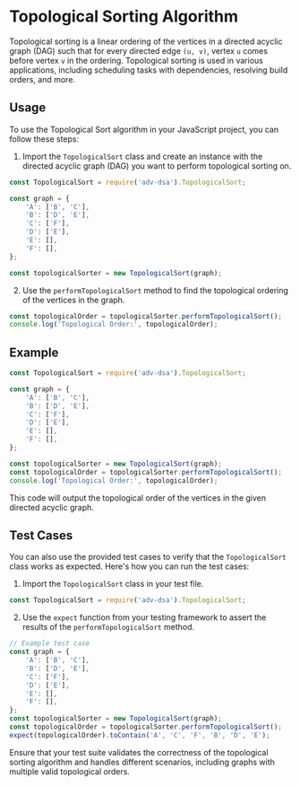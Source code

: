 # Topological Sorting Algorithm

Topological sorting is a linear ordering of the vertices in a directed acyclic graph (DAG) such that for every directed edge `(u, v)`, vertex `u` comes before vertex `v` in the ordering. Topological sorting is used in various applications, including scheduling tasks with dependencies, resolving build orders, and more.

## Usage

To use the Topological Sort algorithm in your JavaScript project, you can follow these steps:

1. Import the `TopologicalSort` class and create an instance with the directed acyclic graph (DAG) you want to perform topological sorting on.

```javascript
const TopologicalSort = require('adv-dsa').TopologicalSort;

const graph = {
    'A': ['B', 'C'],
    'B': ['D', 'E'],
    'C': ['F'],
    'D': ['E'],
    'E': [],
    'F': [],
};

const topologicalSorter = new TopologicalSort(graph);
```

2. Use the `performTopologicalSort` method to find the topological ordering of the vertices in the graph.

```javascript
const topologicalOrder = topologicalSorter.performTopologicalSort();
console.log('Topological Order:', topologicalOrder);
```

## Example

```javascript
const TopologicalSort = require('adv-dsa').TopologicalSort;

const graph = {
    'A': ['B', 'C'],
    'B': ['D', 'E'],
    'C': ['F'],
    'D': ['E'],
    'E': [],
    'F': [],
};

const topologicalSorter = new TopologicalSort(graph);
const topologicalOrder = topologicalSorter.performTopologicalSort();
console.log('Topological Order:', topologicalOrder);
```

This code will output the topological order of the vertices in the given directed acyclic graph.

## Test Cases

You can also use the provided test cases to verify that the `TopologicalSort` class works as expected. Here's how you can run the test cases:

1. Import the `TopologicalSort` class in your test file.

```javascript
const TopologicalSort = require('adv-dsa').TopologicalSort;
```

2. Use the `expect` function from your testing framework to assert the results of the `performTopologicalSort` method.

```javascript
// Example test case
const graph = {
    'A': ['B', 'C'],
    'B': ['D', 'E'],
    'C': ['F'],
    'D': ['E'],
    'E': [],
    'F': [],
};
const topologicalSorter = new TopologicalSort(graph);
const topologicalOrder = topologicalSorter.performTopologicalSort();
expect(topologicalOrder).toContain('A', 'C', 'F', 'B', 'D', 'E');
```

Ensure that your test suite validates the correctness of the topological sorting algorithm and handles different scenarios, including graphs with multiple valid topological orders.
